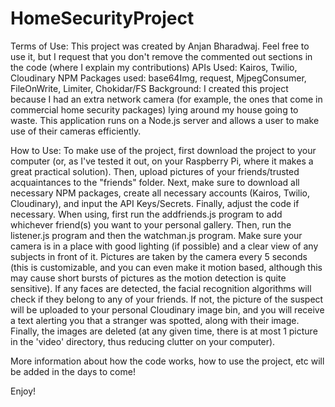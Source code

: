 # HomeSecurityProject
Terms of Use:
This project was created by Anjan Bharadwaj. Feel free to use it, but I request that you don't remove the commented out sections in the code (where I explain my contributions)
APIs Used:
Kairos, Twilio, Cloudinary
NPM Packages used:
base64Img, request, MjpegConsumer, FileOnWrite, Limiter, Chokidar/FS
Background:
I created this project because I had an extra network camera (for example, the ones that come in commercial home security packages) lying around my house going to waste. This application runs on a Node.js server and allows a user to make use of their cameras efficiently. 

How to Use:
To make use of the project, first download the project to your computer (or, as I've tested it out, on your Raspberry Pi, where it makes a great practical solution). Then, upload pictures of your friends/trusted acquaintances to the "friends" folder. Next, make sure to download all necessary NPM packages, create all necessary accounts (Kairos, Twilio, Cloudinary), and input the API Keys/Secrets. Finally, adjust the code if necessary. 
When using, first run the addfriends.js program to add whichever friend(s) you want to your personal gallery. Then, run the listener.js program and then the watchman.js program. Make sure your camera is in a place with good lighting (if possible) and a clear view of any subjects in front of it. 
Pictures are taken by the camera every 5 seconds (this is customizable, and you can even make it motion based, although this may cause short bursts of pictures as the motion detection is quite sensitive). If any faces are detected, the facial recognition algorithms will check if they belong to any of your friends. If not, the picture of the suspect will be uploaded to your personal Cloudinary image bin, and you will receive a text alerting you that a stranger was spotted, along with their image. Finally, the images are deleted (at any given time, there is at most 1 picture in the 'video' directory, thus reducing clutter on your computer).

More information about how the code works, how to use the project, etc will be added in the days to come!

Enjoy!
